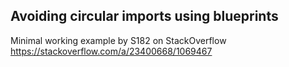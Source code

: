 Avoiding circular imports using blueprints
--------------------------------------------------

Minimal working example by S182 on StackOverflow
https://stackoverflow.com/a/23400668/1069467
